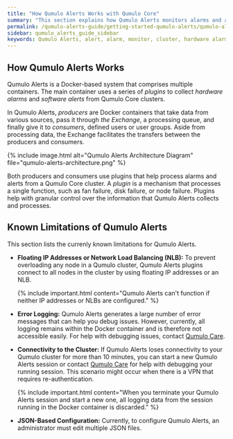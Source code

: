 ```yaml
---
title: "How Qumulo Alerts Works with Qumulo Core"
summary: "This section explains how Qumulo Alerts monitors alarms and alerts for a Qumulo Core Cluster."
permalink: /qumulo-alerts-guide/getting-started-qumulo-alerts/qumulo-alerts-with-qumulo-core.html
sidebar: qumulo_alerts_guide_sidebar
keywords: Qumulo Alerts, alert, alarm, monitor, cluster, hardware alarm, software alarm, producer, consumer, plugin, plug-in, Exchange
---
```


## How Qumulo Alerts Works
Qumulo Alerts is a Docker-based system that comprises multiple containers. The main container uses a series of _plugins_ to collect _hardware alarms_ and _software alerts_ from Qumulo Core clusters.

In Qumulo Alerts, _producers_ are Docker containers that take data from various sources, pass it through _the Exchange_, a processing queue, and finally give it to _consumers_, defined users or user groups. Aside from processing data, the Exchange facilitates the transfers between the producers and consumers.

{% include image.html alt="Qumulo Alerts Architecture Diagram" file="qumulo-alerts-architecture.png" %}

Both producers and consumers use plugins that help process alarms and alerts from a Qumulo Core cluster. A _plugin_ is a mechanism that processes a single function, such as fan failure, disk failure, or node failure. Plugins help with granular control over the information that Qumulo Alerts collects and processes.

## Known Limitations of Qumulo Alerts
This section lists the currenly known limitations for Qumulo Alerts.

* **Floating IP Addresses or Network Load Balancing (NLB):** To prevent overloading any node in a Qumulo cluster, Qumulo Alerts plugins connect to all nodes in the cluster by using floating IP addresses or an NLB.

  {% include important.html content="Qumulo Alerts can't function if neither IP addresses or NLBs are configured." %}

* **Error Logging:** Qumulo Alerts generates a large number of error messages that can help you debug issues. However, currently, all logging remains within the Docker container and is therefore not accessible easily. For help with debugging issues, contact [Qumulo Care](https://care.qumulo.com/hc/en-us/articles/115008409408).

* **Connectivity to the Cluster:** If Qumulo Alerts loses connectivity to your Qumulo cluster for more than 10 minutes, you can start a new Qumulo Alerts session or contact [Qumulo Care](https://care.qumulo.com/hc/en-us/articles/115008409408) for help with debugging your running session. This scenario might occur when there is a VPN that requires re-authentication.

  {% include important.html content="When you terminate your Qumulo Alerts session and start a new one, all logging data from the session running in the Docker container is discarded." %}

* **JSON-Based Configuration:** Currently, to configure Qumulo Alerts, an administrator must edit multiple JSON files.
